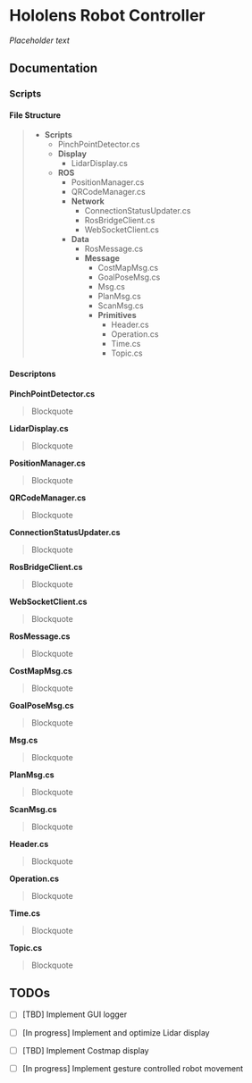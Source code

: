 # Hololens Robot Controller #

*Placeholder text*

## Documentation ##

### Scripts ###

#### File Structure ####

>  - **Scripts**
> 	 -	PinchPointDetector.cs
> 	 -	**Display**
> 		 -	LidarDisplay.cs
> 	 - **ROS**
> 		 - PositionManager.cs
> 		 - QRCodeManager.cs
> 		 - **Network**
> 			 - ConnectionStatusUpdater.cs
> 			 - RosBridgeClient.cs
> 			 - WebSocketClient.cs
> 		 - **Data**
> 			 - RosMessage.cs
> 			 - **Message**
> 				 - CostMapMsg.cs
> 				 - GoalPoseMsg.cs
> 				 - Msg.cs
> 				 - PlanMsg.cs
> 				 - ScanMsg.cs 
> 				 - **Primitives**
> 					 - Header.cs
> 					 - Operation.cs
> 					 - Time.cs
> 					 - Topic.cs

#### Descriptons ####

**PinchPointDetector.cs**

> Blockquote

**LidarDisplay.cs**

> Blockquote

**PositionManager.cs**

> Blockquote

**QRCodeManager.cs**

> Blockquote

**ConnectionStatusUpdater.cs**

> Blockquote

**RosBridgeClient.cs**

> Blockquote

**WebSocketClient.cs**

> Blockquote

**RosMessage.cs**

> Blockquote

**CostMapMsg.cs**

> Blockquote

**GoalPoseMsg.cs**

> Blockquote

**Msg.cs**

> Blockquote

**PlanMsg.cs**

> Blockquote

**ScanMsg.cs** 

> Blockquote

**Header.cs**

> Blockquote

**Operation.cs**

> Blockquote

**Time.cs**

> Blockquote

**Topic.cs**

> Blockquote

## TODOs ##

 - [ ] [TBD] Implement GUI logger
 - [ ] [In progress] Implement and optimize Lidar display
 - [ ] [TBD] Implement Costmap display
 - [ ] [In progress] Implement gesture controlled robot movement

